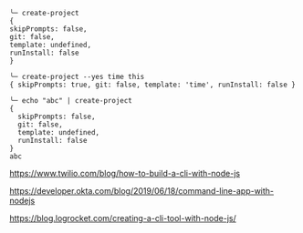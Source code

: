 
```shell
╰─ create-project
{
skipPrompts: false,
git: false,
template: undefined,
runInstall: false
}

╰─ create-project --yes time this
{ skipPrompts: true, git: false, template: 'time', runInstall: false }

╰─ echo "abc" | create-project
{
  skipPrompts: false,
  git: false,
  template: undefined,
  runInstall: false
}
abc
```

https://www.twilio.com/blog/how-to-build-a-cli-with-node-js

https://developer.okta.com/blog/2019/06/18/command-line-app-with-nodejs

https://blog.logrocket.com/creating-a-cli-tool-with-node-js/

